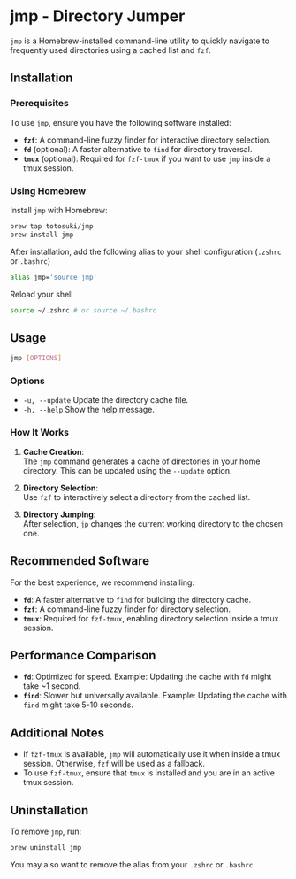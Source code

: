 # jmp - Directory Jumper

`jmp` is a Homebrew-installed command-line utility to quickly navigate to frequently used directories using a cached list and `fzf`.

## Installation

### Prerequisites

To use `jmp`, ensure you have the following software installed:

- **`fzf`**: A command-line fuzzy finder for interactive directory selection.
- **`fd`** (optional): A faster alternative to `find` for directory traversal.
- **`tmux`** (optional): Required for `fzf-tmux` if you want to use `jmp` inside a tmux session.

### Using Homebrew

Install `jmp` with Homebrew:

```bash
brew tap totosuki/jmp
brew install jmp
```

After installation, add the following alias to your shell configuration (`.zshrc` or `.bashrc`)

```bash
alias jmp='source jmp'
```

Reload your shell

```bash
source ~/.zshrc # or source ~/.bashrc
```

## Usage

```bash
jmp [OPTIONS]
```

### Options
- `-u, --update`
	Update the directory cache file.
- `-h, --help`
	Show the help message.

### How It Works

1. **Cache Creation**:  
   The `jmp` command generates a cache of directories in your home directory. This can be updated using the `--update` option.

2. **Directory Selection**:  
   Use `fzf` to interactively select a directory from the cached list.

3. **Directory Jumping**:  
   After selection, `jp` changes the current working directory to the chosen one.

## Recommended Software

For the best experience, we recommend installing:

- **`fd`**: A faster alternative to `find` for building the directory cache.
- **`fzf`**: A command-line fuzzy finder for directory selection.
- **`tmux`**: Required for `fzf-tmux`, enabling directory selection inside a tmux session.

## Performance Comparison

- **`fd`**: Optimized for speed. Example: Updating the cache with `fd` might take ~1 second.
- **`find`**: Slower but universally available. Example: Updating the cache with `find` might take 5-10 seconds.

## Additional Notes

- If `fzf-tmux` is available, `jmp` will automatically use it when inside a tmux session. Otherwise, `fzf` will be used as a fallback.
- To use `fzf-tmux`, ensure that `tmux` is installed and you are in an active tmux session.

## Uninstallation

To remove `jmp`, run:

```bash
brew uninstall jmp
```
You may also want to remove the alias from your `.zshrc` or `.bashrc`.